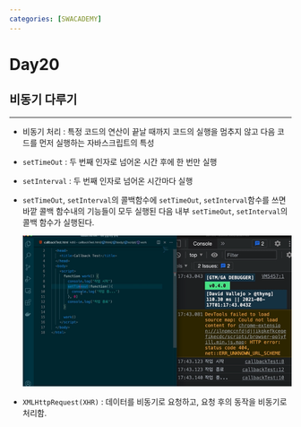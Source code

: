 ```yaml
---
categories: [SWACADEMY]
---
```


# Day20

## 비동기 다루기
***
- 비동기 처리 : 특정 코드의 연산이 끝날 때까지 코드의 실행을 멈추지 않고 다음 코드를 먼저 실행하는 자바스크립트의 특성
- `setTimeOut` : 두 번째 인자로 넘어온 시간 후에 한 번만 실행
- `setInterval` : 두 번째 인자로 넘어온 시간마다 실행
- `setTimeOut`, `setInterval`의 콜백함수에 `setTimeOut`, `setInterval`함수를 쓰면 바깥 콜백 함수내의 기능들이 모두 실행된 다음 내부 `setTimeOut`, `setInterval`의 콜백 함수가 실행된다.

  ![비동기1](/assets/images/2023/01/09/img_3.png)

- `XMLHttpRequest(XHR)` : 데이터를 비동기로 요청하고, 요청 후의 동작을 비동기로 처리함.
